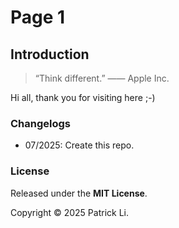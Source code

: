 # Page 1

## Introduction

> “Think different.” —— Apple Inc.

Hi all, thank you for visiting here ;-)

### Changelogs

* 07/2025: Create this repo.

### License

Released under the **MIT License**.

Copyright © 2025 Patrick Li.
